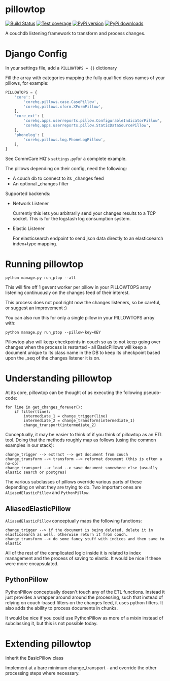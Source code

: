 pillowtop
=========
[![Build Status](https://travis-ci.org/dimagi/pillowtop.png)](https://travis-ci.org/dimagi/pillowtop)
[![Test coverage](https://coveralls.io/repos/dimagi/pillowtop/badge.png?branch=master)](https://coveralls.io/r/dimagi/pillowtop)
[![PyPi version](https://pypip.in/v/pillowtop/badge.png)](https://pypi.python.org/pypi/pillowtop)
[![PyPi downloads](https://pypip.in/d/pillowtop/badge.png)](https://pypi.python.org/pypi/pillowtop)

A couchdb listening framework to transform and process changes.

Django Config
=============

In your settings file, add a `PILLOWTOPS = {}` dictionary

Fill the array with categories mapping the fully qualified class names of your pillows, for example:

```python
PILLOWTOPS = {
    'core': [
        'corehq.pillows.case.CasePillow',
        'corehq.pillows.xform.XFormPillow',
    ],
    'core_ext': [
        'corehq.apps.userreports.pillow.ConfigurableIndicatorPillow',
        'corehq.apps.userreports.pillow.StaticDataSourcePillow',
    ],
    'phonelog': [
        'corehq.pillows.log.PhoneLogPillow',
    ],
}
```

See CommCare HQ's `settings.py`for a complete example.

The pillows depending on their config, need the following:

- A couch db to connect to its _changes feed
- An optional _changes filter

Supported backends:

- Network Listener

  Currently this lets you arbitrarily send your changes results to a TCP socket. This is for the
  logstash log consumption system.

- Elastic Listener

  For elasticsearch endpoint to send json data directly to an elasticsearch index+type mapping.


Running pillowtop
=================

    python manage.py run_ptop --all

This will fire off 1 gevent worker per pillow in your PILLOWTOPS array listening continuously on
the changes feed of their interest.

This process does not pool right now the changes listeners, so be careful,
or suggest an improvement :)

You can also run this for only a single pillow in your PILLOWTOPS array with:

    python manage.py run_ptop --pillow-key=KEY

Pillowtop also will keep checkpoints in couch so as to not keep going over changes when the
process is restarted - all BasicPillows will keep a document unique to its class name in the DB
to keep its checkpoint based upon the _seq of the changes listener it is on.


Understanding pillowtop
=======================

At its core, pillowtop can be thought of as executing the following pseudo-code:

    for line in get_changes_forever():
        if filter(line):
            intermediate_1 = change_trigger(line)
            intermediate_2 = change_transform(intermediate_1)
            change_transport(intermediate_2)

Conceptually, it may be easier to think of if you think of pillowtop as an ETL tool.
Doing that the methods roughly map as follows (using the common examples in our stack):

```
change_trigger --> extract --> get document from couch
change_transform --> transform --> reformat document (this is often a no-op)
change_transport --> load --> save document somewhere else (usually elastic search or postgres)
```

The various subclasses of pillows override various parts of these depending on what they are trying to do.
Two important ones are `AliasedElasticPillow` and `PythonPillow`.

AliasedElasticPillow
--------------------

`AliasedElasticPillow` conceptually maps the following functions:

```
change_trigger --> if the document is being deleted, delete it in elasticsearch as well. otherwise return it from couch.
change_transform --> do some fancy stuff with indices and then save to elastic
```

All of the rest of the complicated logic inside it is related to index management and the process of saving to elastic.
It would be nice if these were more encapsulated.


PythonPillow
------------

PythonPillow conceptually doesn't touch any of the ETL functions.
Instead it just provides a wrapper around around the processing, such that instead of relying on couch-based filters on the changes feed, it uses python filters.
It also adds the ability to process documents in chunks.

It would be nice if you could use PythonPillow as more of a mixin instead of subclassing it, but this is not possible today.


Extending pillowtop
===================

Inherit the BasicPillow class

Implement at a bare minimum change_transport - and override the other processing steps where
necessary.
